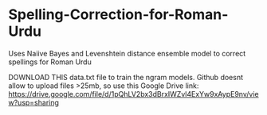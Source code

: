 # Spelling-Correction-for-Roman-Urdu
Uses Naiive Bayes and Levenshtein distance ensemble model to correct spellings for Roman Urdu

DOWNLOAD THIS data.txt file to train the ngram models. Github doesnt allow to upload files >25mb, so use this Google Drive link: https://drive.google.com/file/d/1pQhLV2bx3dBrxIWZvl4ExYw9xAypE9nv/view?usp=sharing
